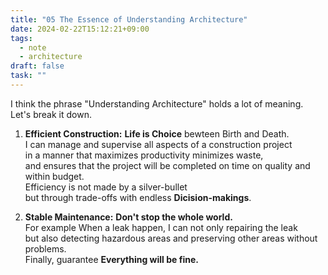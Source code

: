 ```yaml
---
title: "05 The Essence of Understanding Architecture"
date: 2024-02-22T15:12:21+09:00
tags:
  - note
  - architecture
draft: false
task: ""
---
```


I think the phrase "Understanding Architecture" holds a lot of meaning.  
Let's break it down.

1. **Efficient Construction:** **Life is Choice** bewteen Birth and Death.  
I can manage and supervise all aspects of a construction project  
in a manner that maximizes productivity minimizes waste,  
and ensures that the project will be completed on time on quality and within budget.  
Efficiency is not made by a silver-bullet  
but through trade-offs with endless **Dicision-makings**.  
  
2. **Stable Maintenance:** **Don't stop the whole world.**   
For example When a leak happen, I can not only repairing the leak  
but also detecting hazardous areas and preserving other areas without problems.  
Finally, guarantee **Everything will be fine.**
